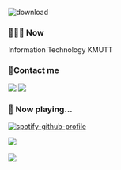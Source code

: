 ![download](https://user-images.githubusercontent.com/83624614/170744598-9f1d3d4a-0188-452d-8177-328fae585631.png)

<h3>👨🏽‍🎓 Now</h3>
<p>Information Technology KMUTT</p>

<h3>📝Contact me</h3>

[<img src="https://img.shields.io/badge/instagram-%23E4405F.svg?&style=for-the-badge&logo=instagram&logoColor=white">](https://www.instagram.com/sarxnyu/)
[<img src="https://img.shields.io/badge/behance-%231877F2.svg?&style=for-the-badge&logo=behance&logoColor=white">](https://www.behance.net/ssarunyu04)

<h3>🎵 Now playing...</h3>

[![spotify-github-profile](https://spotify-github-profile.vercel.app/api/view?uid=31ob4jzsy577re3dbbmtrz5e6fty&cover_image=true&theme=natemoo-re&bar_color=5bc157&bar_color_cover=false)](https://spotify-github-profile.vercel.app/api/view?uid=31ob4jzsy577re3dbbmtrz5e6fty&redirect=true)

<a href="https://github.com/ssarunyu/github-readme-stats">
  <img align="center" src="https://github-readme-stats.vercel.app/api?username=ssarunyu&show_icons=true&theme=calm" />
</a>
  
<br>
<br>
  
<a href="https://github.com/anuraghazra/ssarunyu">
  <img align="center" src="https://github-readme-stats.vercel.app/api/top-langs/?username=ssarunyu&layout=compact" />
</a>

